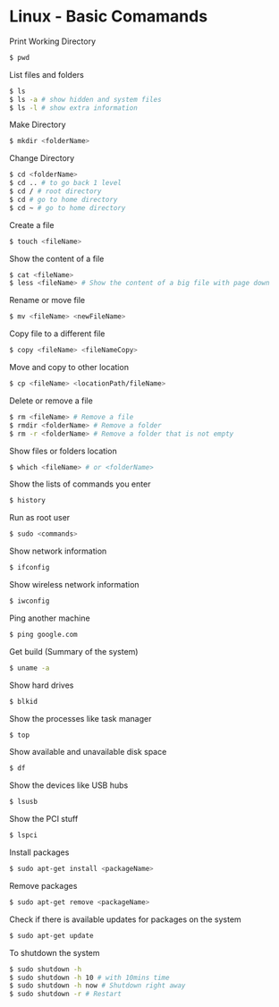 # Linux - Basic Comamands

Print Working Directory

```sh
$ pwd
```

List files and folders

```sh
$ ls
$ ls -a # show hidden and system files
$ ls -l # show extra information
```

Make Directory

```sh
$ mkdir <folderName>
```

Change Directory

```sh
$ cd <folderName>
$ cd .. # to go back 1 level
$ cd / # root directory
$ cd # go to home directory
$ cd ~ # go to home directory
```

Create a file

```sh
$ touch <fileName>
```

Show the content of a file

```sh
$ cat <fileName>
$ less <fileName> # Show the content of a big file with page down
```

Rename or move file

```sh
$ mv <fileName> <newFileName>
```

Copy file to a different file

```sh
$ copy <fileName> <fileNameCopy>
```

Move and copy to other location

```sh
$ cp <fileName> <locationPath/fileName>
```

Delete or remove a file

```sh
$ rm <fileName> # Remove a file
$ rmdir <folderName> # Remove a folder
$ rm -r <folderName> # Remove a folder that is not empty
```

Show files or folders location

```sh
$ which <fileName> # or <folderName>
```

Show the lists of commands you enter

```sh
$ history
```

Run as root user

```sh
$ sudo <commands>
```

Show network information

```sh
$ ifconfig
```

Show wireless network information

```sh
$ iwconfig
```

Ping another machine

```sh
$ ping google.com
```

Get build (Summary of the system)

```sh
$ uname -a
```

Show hard drives

```sh
$ blkid
```

Show the processes like task manager

```sh
$ top
```

Show available and unavailable disk space

```sh
$ df
```

Show the devices like USB hubs

```sh
$ lsusb
```

Show the PCI stuff

```sh
$ lspci
```

Install packages

```sh
$ sudo apt-get install <packageName>
```

Remove packages

```sh
$ sudo apt-get remove <packageName>
```

Check if there is available updates for packages on the system

```sh
$ sudo apt-get update
```

To shutdown the system

```sh
$ sudo shutdown -h
$ sudo shutdown -h 10 # with 10mins time
$ sudo shutdown -h now # Shutdown right away
$ sudo shutdown -r # Restart
```
